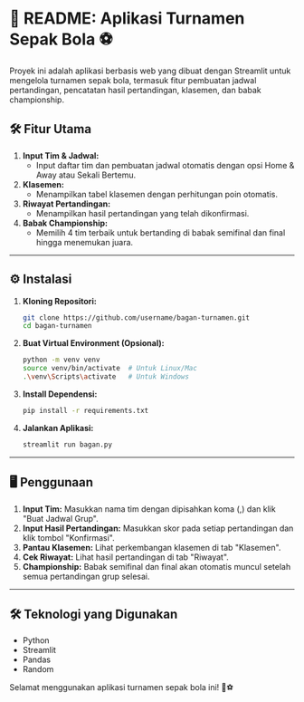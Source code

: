# 📖 README: Aplikasi Turnamen Sepak Bola ⚽

Proyek ini adalah aplikasi berbasis web yang dibuat dengan Streamlit untuk mengelola turnamen sepak bola, termasuk fitur pembuatan jadwal pertandingan, pencatatan hasil pertandingan, klasemen, dan babak championship.

## 🛠️ Fitur Utama
1. **Input Tim & Jadwal:**
   - Input daftar tim dan pembuatan jadwal otomatis dengan opsi Home & Away atau Sekali Bertemu.
2. **Klasemen:**
   - Menampilkan tabel klasemen dengan perhitungan poin otomatis.
3. **Riwayat Pertandingan:**
   - Menampilkan hasil pertandingan yang telah dikonfirmasi.
4. **Babak Championship:**
   - Memilih 4 tim terbaik untuk bertanding di babak semifinal dan final hingga menemukan juara.

---

## ⚙️ Instalasi

1. **Kloning Repositori:**
   ```bash
   git clone https://github.com/username/bagan-turnamen.git
   cd bagan-turnamen
   ```

2. **Buat Virtual Environment (Opsional):**
   ```bash
   python -m venv venv
   source venv/bin/activate  # Untuk Linux/Mac
   .\venv\Scripts\activate   # Untuk Windows
   ```

3. **Install Dependensi:**
   ```bash
   pip install -r requirements.txt
   ```

4. **Jalankan Aplikasi:**
   ```bash
   streamlit run bagan.py
   ```

---

## 🖥️ Penggunaan

1. **Input Tim:** Masukkan nama tim dengan dipisahkan koma (,) dan klik "Buat Jadwal Grup".
2. **Input Hasil Pertandingan:** Masukkan skor pada setiap pertandingan dan klik tombol "Konfirmasi".
3. **Pantau Klasemen:** Lihat perkembangan klasemen di tab "Klasemen".
4. **Cek Riwayat:** Lihat hasil pertandingan di tab "Riwayat".
5. **Championship:** Babak semifinal dan final akan otomatis muncul setelah semua pertandingan grup selesai.

---

## 🛠️ Teknologi yang Digunakan
- Python
- Streamlit
- Pandas
- Random

Selamat menggunakan aplikasi turnamen sepak bola ini! 🎉⚽

